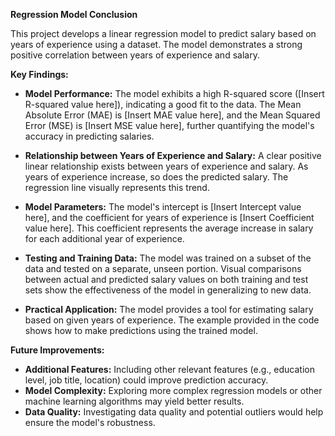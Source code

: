 **Regression Model Conclusion**

This project develops a linear regression model to predict salary based on years of experience using a dataset.  The model demonstrates a strong positive correlation between years of experience and salary.

**Key Findings:**

* **Model Performance:** The model exhibits a high R-squared score ([Insert R-squared value here]), indicating a good fit to the data.  The Mean Absolute Error (MAE) is [Insert MAE value here], and the Mean Squared Error (MSE) is [Insert MSE value here], further quantifying the model's accuracy in predicting salaries.

* **Relationship between Years of Experience and Salary:**  A clear positive linear relationship exists between years of experience and salary.  As years of experience increase, so does the predicted salary.  The regression line visually represents this trend.

* **Model Parameters:** The model's intercept is [Insert Intercept value here], and the coefficient for years of experience is [Insert Coefficient value here].  This coefficient represents the average increase in salary for each additional year of experience.

* **Testing and Training Data:** The model was trained on a subset of the data and tested on a separate, unseen portion.  Visual comparisons between actual and predicted salary values on both training and test sets show the effectiveness of the model in generalizing to new data.

* **Practical Application:** The model provides a tool for estimating salary based on given years of experience. The example provided in the code shows how to make predictions using the trained model.

**Future Improvements:**

* **Additional Features:** Including other relevant features (e.g., education level, job title, location) could improve prediction accuracy.
* **Model Complexity:** Exploring more complex regression models or other machine learning algorithms may yield better results.
* **Data Quality:** Investigating data quality and potential outliers would help ensure the model's robustness.
